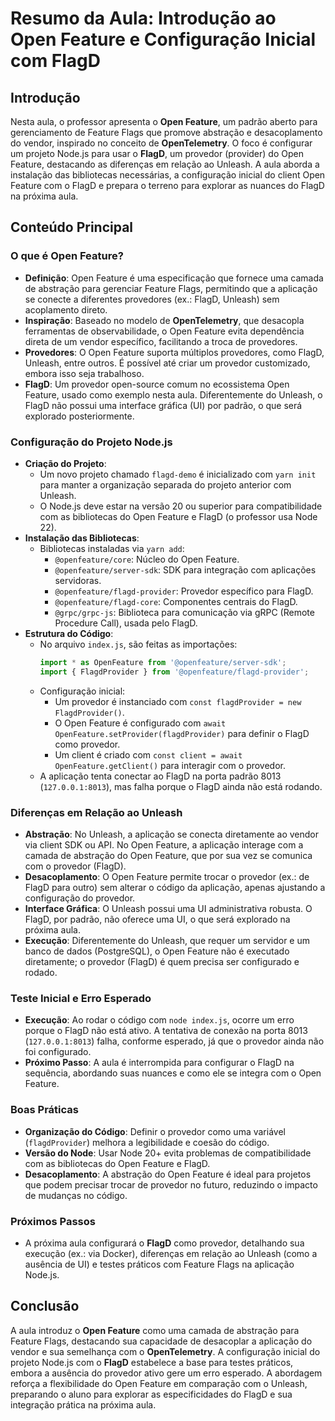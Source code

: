 # Resumo da Aula: Introdução ao Open Feature e Configuração Inicial com FlagD

## Introdução
Nesta aula, o professor apresenta o **Open Feature**, um padrão aberto para gerenciamento de Feature Flags que promove abstração e desacoplamento do vendor, inspirado no conceito de **OpenTelemetry**. O foco é configurar um projeto Node.js para usar o **FlagD**, um provedor (provider) do Open Feature, destacando as diferenças em relação ao Unleash. A aula aborda a instalação das bibliotecas necessárias, a configuração inicial do client Open Feature com o FlagD e prepara o terreno para explorar as nuances do FlagD na próxima aula.

## Conteúdo Principal

### O que é Open Feature?
- **Definição**: Open Feature é uma especificação que fornece uma camada de abstração para gerenciar Feature Flags, permitindo que a aplicação se conecte a diferentes provedores (ex.: FlagD, Unleash) sem acoplamento direto.
- **Inspiração**: Baseado no modelo de **OpenTelemetry**, que desacopla ferramentas de observabilidade, o Open Feature evita dependência direta de um vendor específico, facilitando a troca de provedores.
- **Provedores**: O Open Feature suporta múltiplos provedores, como FlagD, Unleash, entre outros. É possível até criar um provedor customizado, embora isso seja trabalhoso.
- **FlagD**: Um provedor open-source comum no ecossistema Open Feature, usado como exemplo nesta aula. Diferentemente do Unleash, o FlagD não possui uma interface gráfica (UI) por padrão, o que será explorado posteriormente.

### Configuração do Projeto Node.js
- **Criação do Projeto**:
  - Um novo projeto chamado `flagd-demo` é inicializado com `yarn init` para manter a organização separada do projeto anterior com Unleash.
  - O Node.js deve estar na versão 20 ou superior para compatibilidade com as bibliotecas do Open Feature e FlagD (o professor usa Node 22).
- **Instalação das Bibliotecas**:
  - Bibliotecas instaladas via `yarn add`:
    - `@openfeature/core`: Núcleo do Open Feature.
    - `@openfeature/server-sdk`: SDK para integração com aplicações servidoras.
    - `@openfeature/flagd-provider`: Provedor específico para FlagD.
    - `@openfeature/flagd-core`: Componentes centrais do FlagD.
    - `@grpc/grpc-js`: Biblioteca para comunicação via gRPC (Remote Procedure Call), usada pelo FlagD.
- **Estrutura do Código**:
  - No arquivo `index.js`, são feitas as importações:
    ```javascript
    import * as OpenFeature from '@openfeature/server-sdk';
    import { FlagdProvider } from '@openfeature/flagd-provider';
    ```
  - Configuração inicial:
    - Um provedor é instanciado com `const flagdProvider = new FlagdProvider()`.
    - O Open Feature é configurado com `await OpenFeature.setProvider(flagdProvider)` para definir o FlagD como provedor.
    - Um client é criado com `const client = await OpenFeature.getClient()` para interagir com o provedor.
  - A aplicação tenta conectar ao FlagD na porta padrão 8013 (`127.0.0.1:8013`), mas falha porque o FlagD ainda não está rodando.

### Diferenças em Relação ao Unleash
- **Abstração**: No Unleash, a aplicação se conecta diretamente ao vendor via client SDK ou API. No Open Feature, a aplicação interage com a camada de abstração do Open Feature, que por sua vez se comunica com o provedor (FlagD).
- **Desacoplamento**: O Open Feature permite trocar o provedor (ex.: de FlagD para outro) sem alterar o código da aplicação, apenas ajustando a configuração do provedor.
- **Interface Gráfica**: O Unleash possui uma UI administrativa robusta. O FlagD, por padrão, não oferece uma UI, o que será explorado na próxima aula.
- **Execução**: Diferentemente do Unleash, que requer um servidor e um banco de dados (PostgreSQL), o Open Feature não é executado diretamente; o provedor (FlagD) é quem precisa ser configurado e rodado.

### Teste Inicial e Erro Esperado
- **Execução**: Ao rodar o código com `node index.js`, ocorre um erro porque o FlagD não está ativo. A tentativa de conexão na porta 8013 (`127.0.0.1:8013`) falha, conforme esperado, já que o provedor ainda não foi configurado.
- **Próximo Passo**: A aula é interrompida para configurar o FlagD na sequência, abordando suas nuances e como ele se integra com o Open Feature.

### Boas Práticas
- **Organização do Código**: Definir o provedor como uma variável (`flagdProvider`) melhora a legibilidade e coesão do código.
- **Versão do Node**: Usar Node 20+ evita problemas de compatibilidade com as bibliotecas do Open Feature e FlagD.
- **Desacoplamento**: A abstração do Open Feature é ideal para projetos que podem precisar trocar de provedor no futuro, reduzindo o impacto de mudanças no código.

### Próximos Passos
- A próxima aula configurará o **FlagD** como provedor, detalhando sua execução (ex.: via Docker), diferenças em relação ao Unleash (como a ausência de UI) e testes práticos com Feature Flags na aplicação Node.js.

## Conclusão
A aula introduz o **Open Feature** como uma camada de abstração para Feature Flags, destacando sua capacidade de desacoplar a aplicação do vendor e sua semelhança com o **OpenTelemetry**. A configuração inicial do projeto Node.js com o **FlagD** estabelece a base para testes práticos, embora a ausência do provedor ativo gere um erro esperado. A abordagem reforça a flexibilidade do Open Feature em comparação com o Unleash, preparando o aluno para explorar as especificidades do FlagD e sua integração prática na próxima aula.